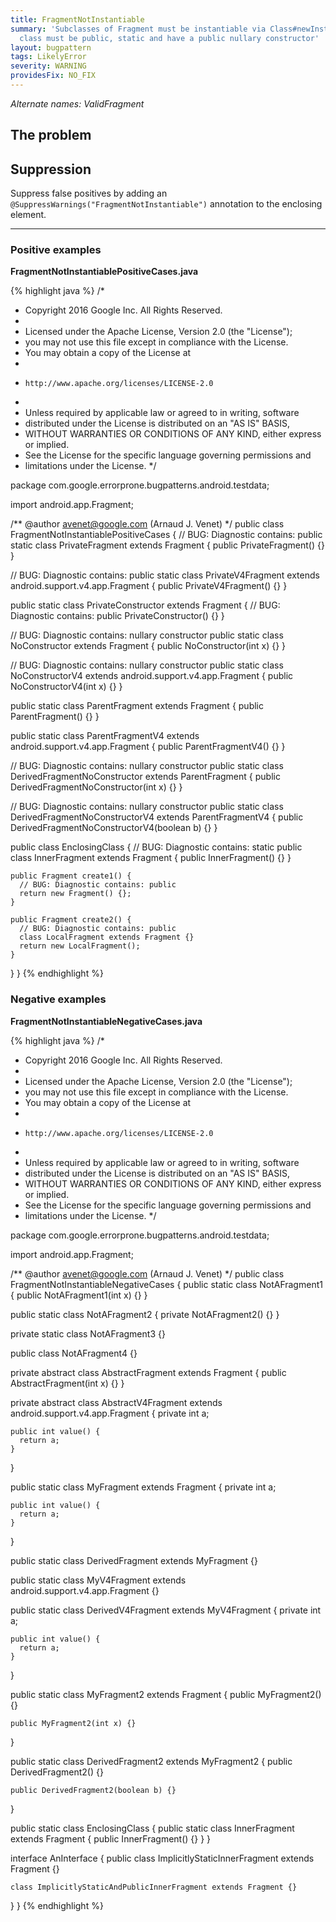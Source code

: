 ```yaml
---
title: FragmentNotInstantiable
summary: 'Subclasses of Fragment must be instantiable via Class#newInstance(): the
  class must be public, static and have a public nullary constructor'
layout: bugpattern
tags: LikelyError
severity: WARNING
providesFix: NO_FIX
---
```


<!--
*** AUTO-GENERATED, DO NOT MODIFY ***
To make changes, edit the @BugPattern annotation or the explanation in docs/bugpattern.
-->

_Alternate names: ValidFragment_

## The problem


## Suppression
Suppress false positives by adding an `@SuppressWarnings("FragmentNotInstantiable")` annotation to the enclosing element.

----------

### Positive examples
__FragmentNotInstantiablePositiveCases.java__

{% highlight java %}
/*
 * Copyright 2016 Google Inc. All Rights Reserved.
 *
 * Licensed under the Apache License, Version 2.0 (the "License");
 * you may not use this file except in compliance with the License.
 * You may obtain a copy of the License at
 *
 *     http://www.apache.org/licenses/LICENSE-2.0
 *
 * Unless required by applicable law or agreed to in writing, software
 * distributed under the License is distributed on an "AS IS" BASIS,
 * WITHOUT WARRANTIES OR CONDITIONS OF ANY KIND, either express or implied.
 * See the License for the specific language governing permissions and
 * limitations under the License.
 */

package com.google.errorprone.bugpatterns.android.testdata;

import android.app.Fragment;

/** @author avenet@google.com (Arnaud J. Venet) */
public class FragmentNotInstantiablePositiveCases {
  // BUG: Diagnostic contains: public
  static class PrivateFragment extends Fragment {
    public PrivateFragment() {}
  }

  // BUG: Diagnostic contains: public
  static class PrivateV4Fragment extends android.support.v4.app.Fragment {
    public PrivateV4Fragment() {}
  }

  public static class PrivateConstructor extends Fragment {
    // BUG: Diagnostic contains: public
    PrivateConstructor() {}
  }

  // BUG: Diagnostic contains: nullary constructor
  public static class NoConstructor extends Fragment {
    public NoConstructor(int x) {}
  }

  // BUG: Diagnostic contains: nullary constructor
  public static class NoConstructorV4 extends android.support.v4.app.Fragment {
    public NoConstructorV4(int x) {}
  }

  public static class ParentFragment extends Fragment {
    public ParentFragment() {}
  }

  public static class ParentFragmentV4 extends android.support.v4.app.Fragment {
    public ParentFragmentV4() {}
  }

  // BUG: Diagnostic contains: nullary constructor
  public static class DerivedFragmentNoConstructor extends ParentFragment {
    public DerivedFragmentNoConstructor(int x) {}
  }

  // BUG: Diagnostic contains: nullary constructor
  public static class DerivedFragmentNoConstructorV4 extends ParentFragmentV4 {
    public DerivedFragmentNoConstructorV4(boolean b) {}
  }

  public class EnclosingClass {
    // BUG: Diagnostic contains: static
    public class InnerFragment extends Fragment {
      public InnerFragment() {}
    }

    public Fragment create1() {
      // BUG: Diagnostic contains: public
      return new Fragment() {};
    }

    public Fragment create2() {
      // BUG: Diagnostic contains: public
      class LocalFragment extends Fragment {}
      return new LocalFragment();
    }
  }
}
{% endhighlight %}

### Negative examples
__FragmentNotInstantiableNegativeCases.java__

{% highlight java %}
/*
 * Copyright 2016 Google Inc. All Rights Reserved.
 *
 * Licensed under the Apache License, Version 2.0 (the "License");
 * you may not use this file except in compliance with the License.
 * You may obtain a copy of the License at
 *
 *     http://www.apache.org/licenses/LICENSE-2.0
 *
 * Unless required by applicable law or agreed to in writing, software
 * distributed under the License is distributed on an "AS IS" BASIS,
 * WITHOUT WARRANTIES OR CONDITIONS OF ANY KIND, either express or implied.
 * See the License for the specific language governing permissions and
 * limitations under the License.
 */

package com.google.errorprone.bugpatterns.android.testdata;

import android.app.Fragment;

/** @author avenet@google.com (Arnaud J. Venet) */
public class FragmentNotInstantiableNegativeCases {
  public static class NotAFragment1 {
    public NotAFragment1(int x) {}
  }

  public static class NotAFragment2 {
    private NotAFragment2() {}
  }

  private static class NotAFragment3 {}

  public class NotAFragment4 {}

  private abstract class AbstractFragment extends Fragment {
    public AbstractFragment(int x) {}
  }

  private abstract class AbstractV4Fragment extends android.support.v4.app.Fragment {
    private int a;

    public int value() {
      return a;
    }
  }

  public static class MyFragment extends Fragment {
    private int a;

    public int value() {
      return a;
    }
  }

  public static class DerivedFragment extends MyFragment {}

  public static class MyV4Fragment extends android.support.v4.app.Fragment {}

  public static class DerivedV4Fragment extends MyV4Fragment {
    private int a;

    public int value() {
      return a;
    }
  }

  public static class MyFragment2 extends Fragment {
    public MyFragment2() {}

    public MyFragment2(int x) {}
  }

  public static class DerivedFragment2 extends MyFragment2 {
    public DerivedFragment2() {}

    public DerivedFragment2(boolean b) {}
  }

  public static class EnclosingClass {
    public static class InnerFragment extends Fragment {
      public InnerFragment() {}
    }
  }

  interface AnInterface {
    public class ImplicitlyStaticInnerFragment extends Fragment {}

    class ImplicitlyStaticAndPublicInnerFragment extends Fragment {}
  }
}
{% endhighlight %}

